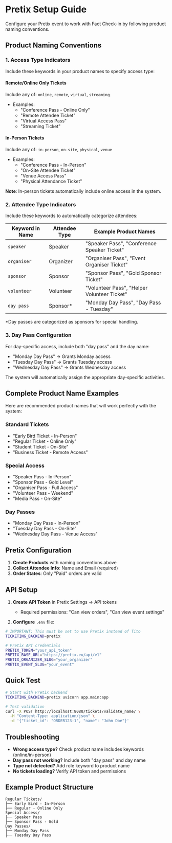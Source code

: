 # Pretix Setup Guide

Configure your Pretix event to work with Fact Check-in by following product naming conventions.

## Product Naming Conventions

### 1. Access Type Indicators

Include these keywords in your product names to specify access type:

#### Remote/Online Only Tickets
Include any of: `online`, `remote`, `virtual`, `streaming`
- Examples:
  - "Conference Pass - Online Only"
  - "Remote Attendee Ticket"
  - "Virtual Access Pass"
  - "Streaming Ticket"

#### In-Person Tickets
Include any of: `in-person`, `on-site`, `physical`, `venue`
- Examples:
  - "Conference Pass - In-Person"
  - "On-Site Attendee Ticket"
  - "Venue Access Pass"
  - "Physical Attendance Ticket"

**Note**: In-person tickets automatically include online access in the system.

### 2. Attendee Type Indicators

Include these keywords to automatically categorize attendees:

| Keyword in Name | Attendee Type | Example Product Names |
|----------------|---------------|----------------------|
| `speaker` | Speaker | "Speaker Pass", "Conference Speaker Ticket" |
| `organiser` | Organizer | "Organiser Pass", "Event Organiser Ticket" |
| `sponsor` | Sponsor | "Sponsor Pass", "Gold Sponsor Ticket" |
| `volunteer` | Volunteer | "Volunteer Pass", "Helper Volunteer Ticket" |
| `day pass` | Sponsor* | "Monday Day Pass", "Day Pass - Tuesday" |

*Day passes are categorized as sponsors for special handling.

### 3. Day Pass Configuration

For day-specific access, include both "day pass" and the day name:
- "Monday Day Pass" → Grants Monday access
- "Tuesday Day Pass" → Grants Tuesday access
- "Wednesday Day Pass" → Grants Wednesday access

The system will automatically assign the appropriate day-specific activities.

## Complete Product Name Examples

Here are recommended product names that will work perfectly with the system:

### Standard Tickets
- "Early Bird Ticket - In-Person"
- "Regular Ticket - Online Only"
- "Student Ticket - On-Site"
- "Business Ticket - Remote Access"

### Special Access
- "Speaker Pass - In-Person"
- "Sponsor Pass - Gold Level"
- "Organiser Pass - Full Access"
- "Volunteer Pass - Weekend"
- "Media Pass - On-Site"

### Day Passes
- "Monday Day Pass - In-Person"
- "Tuesday Day Pass - On-Site"
- "Wednesday Day Pass - Venue Access"

## Pretix Configuration

1. **Create Products** with naming conventions above
2. **Collect Attendee Info**: Name and Email (required)
3. **Order States**: Only "Paid" orders are valid

## API Setup

1. **Create API Token** in Pretix Settings → API tokens
   - Required permissions: "Can view orders", "Can view event settings"

2. **Configure** `.env` file:
```bash
# IMPORTANT: This must be set to use Pretix instead of Tito
TICKETING_BACKEND=pretix

# Pretix API credentials
PRETIX_TOKEN="your_api_token"
PRETIX_BASE_URL="https://pretix.eu/api/v1"
PRETIX_ORGANIZER_SLUG="your_organizer"
PRETIX_EVENT_SLUG="your_event"
```

## Quick Test

```bash
# Start with Pretix backend
TICKETING_BACKEND=pretix uvicorn app.main:app

# Test validation
curl -X POST http://localhost:8080/tickets/validate_name/ \
  -H "Content-Type: application/json" \
  -d '{"ticket_id": "ORDER123-1", "name": "John Doe"}'
```

## Troubleshooting

- **Wrong access type?** Check product name includes keywords (online/in-person)
- **Day pass not working?** Include both "day pass" and day name
- **Type not detected?** Add role keyword to product name
- **No tickets loading?** Verify API token and permissions

## Example Product Structure

```
Regular Tickets/
├── Early Bird - In-Person
├── Regular - Online Only
Special Access/
├── Speaker Pass
├── Sponsor Pass - Gold
Day Passes/
├── Monday Day Pass
├── Tuesday Day Pass
```